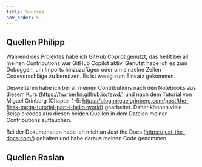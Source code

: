 ```yaml
---
title: Sources
nav_order: 5
---
```



## Quellen Philipp

Während des Projektes habe ich GitHub Copilot genutzt, das heißt bei all meinen Contributions war GitHub Copilot aktiv. Genutzt habe ich es zum Debuggen, um Imports hinzuzufügen oder um einzelne Zeilen Codevorschläge zu benutzen. Es ist wenig zum Einsatz gekommen.

Desweiteren habe ich bei all meinen Contributions nach den Notebooks aus diesem Kurs (https://hwrberlin.github.io/fswd/) und nach dem Tutorial von Miguel Grinberg (Chapter 1-5: https://blog.miguelgrinberg.com/post/the-flask-mega-tutorial-part-i-hello-world) gearbeitet. Daher können viele Beispielcodes aus diesen beiden Quellen in dem Dateien meiner Contributions auftauchen.

Bei der Dokumenation habe ich mich an Just the Docs (https://just-the-docs.com/) gehalten und habe daraus meinen Code genommen.


## Quellen Raslan
